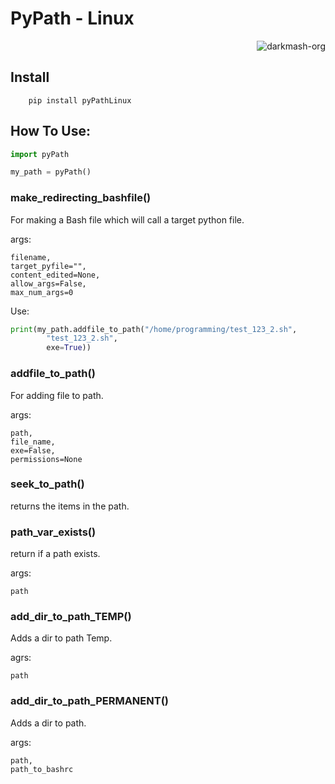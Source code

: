 # PyPath - Linux

<p align="right"> <img src="https://komarev.com/ghpvc/?username=meriwn-pypath&label=Project%20views&color=0e75b6&style=flat" alt="darkmash-org" /> </p>


## Install

        pip install pyPathLinux


## How To Use:

```python
import pyPath 

my_path = pyPath()

```
### make_redirecting_bashfile()

For making a  Bash file which will call a target python file.

args:
    
    filename,
    target_pyfile="",
    content_edited=None,
    allow_args=False,
    max_num_args=0

Use:

```python 
print(my_path.addfile_to_path("/home/programming/test_123_2.sh",
        "test_123_2.sh",
        exe=True))

```

### addfile_to_path()

For adding file to path.

args:

    path,
    file_name,
    exe=False,
    permissions=None


### seek_to_path()

returns the items in the path.

### path_var_exists()

return if a path exists.

args:

    path

### add_dir_to_path_TEMP()

Adds a dir to path Temp.

agrs:
    
    path

### add_dir_to_path_PERMANENT()

Adds a dir to path.

args:

    path,
    path_to_bashrc
